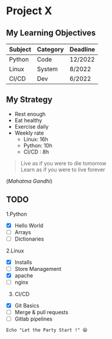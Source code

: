 # Project X

## My Learning Objectives


| **Subject** | **Category**| **Deadline**|
|------------ |------------ |------------ |
| Python | Code | 12/2022|
| Linux  | System | 8/2022|
| CI/CD  | Dev | 6/2022|

## My Strategy
* Rest enough
* Eat healthy
* Exercise daily
* Weekly rate
  * Linux: 16h
  * Python: 10h
  * CI/CD : 8h
 
>Live as if you were to die tomorrow  
>Learn as if you were to live forever  

(*Mahatma Gandhi*)

## TODO
1.Python
 - [x] Hello World
 - [ ] Arrays
 - [ ] Dictionaries

2.Linux
  - [x] Installs
  - [ ] Store Management
  - [x] apache
  - [ ] nginx
3. CI/CD
 - [x] Git Basics
 - [ ] Merge & pull requests
 - [ ] Gitlab pipelines

` Echo "Let the Party Start !" 😆 `
